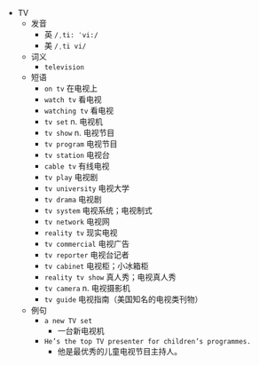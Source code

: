 - TV
  - 发音
    - 英 `/ˌti: ˈvi:/`
    - 美 `/ˌti vi/`
  - 词义
    - `television`
  - 短语
    - `on tv` 在电视上 
    - `watch tv` 看电视 
    - `watching tv` 看电视 
    - `tv set` n. 电视机 
    - `tv show` n. 电视节目 
    - `tv program` 电视节目 
    - `tv station` 电视台 
    - `cable tv` 有线电视 
    - `tv play` 电视剧 
    - `tv university` 电视大学 
    - `tv drama` 电视剧 
    - `tv system` 电视系统；电视制式 
    - `tv network` 电视网 
    - `reality tv` 现实电视 
    - `tv commercial` 电视广告 
    - `tv reporter` 电视台记者 
    - `tv cabinet` 电视柜；小冰箱柜 
    - `reality tv show` 真人秀；电视真人秀 
    - `tv camera` n. 电视摄影机 
    - `tv guide` 电视指南（美国知名的电视类刊物） 
  - 例句
    - `a new TV set`
      - 一台新电视机
    - `He’s the top TV presenter for children’s programmes.`
      - 他是最优秀的儿童电视节目主持人。

